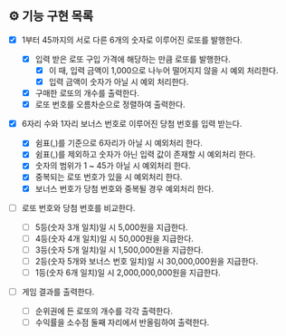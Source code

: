 ## ⚙ 기능 구현 목록

- [x] 1부터 45까지의 서로 다른 6개의 숫자로 이루어진 로또를 발행한다.

  - [x] 입력 받은 로또 구입 가격에 해당하는 만큼 로또를 발행한다.
    - [x] 이 때, 입력 금액이 1,000으로 나누어 떨어지지 않을 시 예외 처리한다.
    - [x] 입력 금액이 숫자가 아닐 시 예외 처리한다.
  - [x] 구매한 로또의 개수를 출력한다.
  - [x] 로또 번호를 오름차순으로 정렬하여 출력한다.

- [x] 6자리 수와 1자리 보너스 번호로 이루어진 당첨 번호를 입력 받는다.

  - [x] 쉼표(,)를 기준으로 6자리가 아닐 시 예외처리 한다.
  - [x] 쉼표(,)를 제외하고 숫자가 아닌 입력 값이 존재할 시 예외처리 한다.
  - [x] 숫자의 범위가 1 ~ 45가 아닐 시 예외처리 한다.
  - [x] 중복되는 로또 번호가 있을 시 예외처리 한다.
  - [x] 보너스 번호가 당첨 번호와 중복될 경우 예외처리 한다.

- [ ] 로또 번호와 당첨 번호를 비교한다.

  - [ ] 5등(숫자 3개 일치)일 시 5,000원을 지급한다.
  - [ ] 4등(숫자 4개 일치)일 시 50,000원을 지급한다.
  - [ ] 3등(숫자 5개 일치)일 시 1,500,000원을 지급한다.
  - [ ] 2등(숫자 5개와 보너스 번호 일치)일 시 30,000,000원을 지급한다.
  - [ ] 1등(숫자 6개 일치)일 시 2,000,000,000원을 지급한다.

- [ ] 게임 결과를 출력한다.
  - [ ] 순위권에 든 로또의 개수를 각각 출력한다.
  - [ ] 수익률을 소수점 둘째 자리에서 반올림하여 출력한다.
